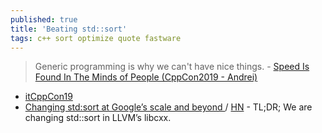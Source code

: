 ```yaml
---
published: true
title: 'Beating std::sort'
tags: c++ sort optimize quote fastware
---
```

> Generic programming is why we can't have nice things. -  [Speed Is Found In The Minds of People  (CppCon2019 - Andrei)](https://www.youtube.com/watch?v=FJJTYQYB1JQ)

- [itCppCon19](https://www.youtube.com/watch?v=zxwKAX7p8GE)
- [	Changing std:sort at Google’s scale and beyond ](https://danlark.org/2022/04/20/changing-stdsort-at-googles-scale-and-beyond/) / [HN](https://news.ycombinator.com/item?id=31098822) - TL;DR; We are changing std::sort in LLVM’s libcxx. 

